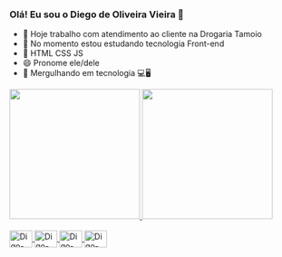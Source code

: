 ### Olá! Eu sou o Diego de Oliveira Vieira 👋

- 🔭 Hoje trabalho com atendimento ao cliente na Drogaria Tamoio
- 🌱 No momento estou estudando  tecnologia  Front-end
- 👯  HTML  CSS   JS
- 😄 Pronome ele/dele
- 💬 Mergulhando em tecnologia 💻🖥 
<div>
  <a href='https://github.com/diegodeovieira'>
  <img height="230em" src="https://github-readme-stats.vercel.app/api?username=diegodeovieira&show=reviews,discussions_started,discussions_answered,prs_merged,prs_merged_percentage&show_icons=true&theme=dracula"/>
  <img height="230em" src="https://github-readme-stats.vercel.app/api/top-langs/?username=diegodeovieira&size_weight=0.5&count_weight=0.5&theme=dracula"/>
</div>
<div style="display: inline_block"> <br/>
<img align="center" alt="Digo-HTML" height="30" width="40" src="https://cdn.jsdelivr.net/gh/devicons/devicon@latest/icons/html5/html5-original.svg"/> 
<img align="center" alt="Digo-HTML" height="30" width="40" src="https://cdn.jsdelivr.net/gh/devicons/devicon@latest/icons/css3/css3-original.svg"/>
<img align="center" alt="Digo-HTML" height="30" width="40" src="https://cdn.jsdelivr.net/gh/devicons/devicon@latest/icons/javascript/javascript-original.svg"/>
<img align="center" alt="Digo-HTML" height="30" width="40" src="https://cdn.jsdelivr.net/gh/devicons/devicon@latest/icons/python/python-original.svg" />
</div>
<!--
**diegodeovieira/diegodeovieira** is a ✨ _special_ ✨ repository because its `README.md` (this file) appears on your GitHub profile.
Here are some ideas to get you started:
- 🤔 I’m looking for help with ...
- 📫 How to reach me: ...
- ⚡ Fun fact: ...
-->
